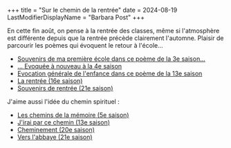 +++
title = "Sur le chemin de la rentrée"
date = 2024-08-19
LastModifierDisplayName = "Barbara Post"
+++

En cette fin août, on pense à la rentrée des classes, même si l'atmosphère est différente depuis que la rentrée précède clairement l'automne. Plaisir de parcourir les poèmes qui évoquent le retour à l'école...

- [Souvenirs de ma première école dans ce poème de la 3e saison...](../seasons/3_troisieme_saison/sous_le_sureau)
- [... Evoquée à nouveau à la 4e saison](../seasons/4_quatrieme_saison/ces_jours_la)
- [Evocation générale de l'enfance dans ce poème de la 13e saison](../seasons/13_treizieme_saison/don_enfant_vie)
- [La rentrée (16e saison)](../seasons/16_seizieme_saison/la_rentree)
- [Souvenirs de rentrée (21e saison)](../seasons/21_vingt_et_unieme_saison/souvenirs_de_rentree)

J'aime aussi l'idée du chemin spirituel :

- [Les chemins de la mémoire (5e saison)](../seasons/5_cinquieme_saison/les_chemins_de_la_memoire)
- [J'irai par ce chemin (13e saison)](../seasons/13_treizieme_saison/j_irai_par_ce_chemin)
- [Cheminement (20e saison)](../seasons/20_vingtieme_saison/cheminement)
- [Vers l'abbaye (21e saison)](../seasons/21_vingt_et_unieme_saison/vers_l_abbaye)